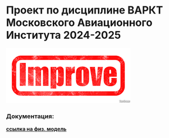 # Проект по дисциплине ВАРКТ Московского Авиационного Института 2024-2025

![vostok 1 flight](https://github.com/AI-AVENGER-S/Improve/blob/main/download.png)



### Документация:

**[ссылка на физ. модель](https://docs.google.com/document/d/1JorRZTWII3MCJtf2zKx9VlpLrRFYx_SMpqoOMg_KMBs/edit?usp=sharing)**
